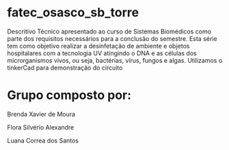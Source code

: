 # fatec_osasco_sb_torre

Descritivo Técnico apresentado ao curso de Sistemas Biomédicos como parte dos requisitos necessários para a conclusão do semestre. 
Esta série tem como objetivo realizar a desinfetação de ambiente e objetos hospitalares com a tecnologia UV atingindo o DNA e as células dos microrganismos vivos, ou seja, bactérias, vírus, fungos e algas. Utilizamos o tinkerCad para demonstração do circuito

# Grupo composto por:

Brenda Xavier de Moura 

Flora Silvério Alexandre  

Luana Correa dos Santos 



